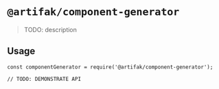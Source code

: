 # `@artifak/component-generator`

> TODO: description

## Usage

```
const componentGenerator = require('@artifak/component-generator');

// TODO: DEMONSTRATE API
```
